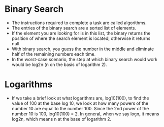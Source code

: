 # Binary Search
- The instructions required to complete a task are called algorithms.
- The entries of the binary search are a sorted list of elements.
- If the element you are looking for is in this list, the binary returns the position of where the search element is located, otherwise it returns null.
- With binary search, you guess the number in the middle and eliminate half of the remaining numbers each time.
- In the worst-case scenario, the step at which binary search would work would be log2n (n on the basis of logarithm 2).

# Logarithms
- If we take a brief look at what logarithms are, log10(100), to find the value of 100 at the base log 10, we look at how many powers of the number 10 are equal to the number 100. Since the 2nd power of the number 10 is 100, log10(100) = 2. In general, when we say logn, it means log2n, which means n at the base of logarithm 2.